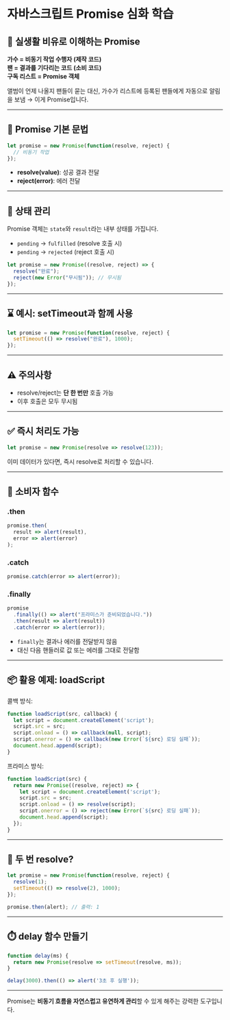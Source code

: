 

# 자바스크립트 Promise 심화 학습

## 🎤 실생활 비유로 이해하는 Promise

**가수 = 비동기 작업 수행자 (제작 코드)**  
**팬 = 결과를 기다리는 코드 (소비 코드)**  
**구독 리스트 = Promise 객체**

앨범이 언제 나올지 팬들이 묻는 대신, 가수가 리스트에 등록된 팬들에게 자동으로 알림을 보냄 → 이게 Promise입니다.

---

## 🔧 Promise 기본 문법

```javascript
let promise = new Promise(function(resolve, reject) {
  // 비동기 작업
});
```

- **resolve(value)**: 성공 결과 전달
- **reject(error)**: 에러 전달

---

## 🔄 상태 관리

Promise 객체는 `state`와 `result`라는 내부 상태를 가집니다.

- `pending` → `fulfilled` (resolve 호출 시)
- `pending` → `rejected` (reject 호출 시)

```javascript
let promise = new Promise((resolve, reject) => {
  resolve("완료");
  reject(new Error("무시됨")); // 무시됨
});
```

---

## ⌛ 예시: setTimeout과 함께 사용

```javascript
let promise = new Promise(function(resolve, reject) {
  setTimeout(() => resolve("완료"), 1000);
});
```

---

## ⚠️ 주의사항

- resolve/reject는 **단 한 번만** 호출 가능
- 이후 호출은 모두 무시됨

---

## ✅ 즉시 처리도 가능

```javascript
let promise = new Promise(resolve => resolve(123));
```

이미 데이터가 있다면, 즉시 resolve로 처리할 수 있습니다.

---

## 🔁 소비자 함수

### .then

```javascript
promise.then(
  result => alert(result),
  error => alert(error)
);
```

### .catch

```javascript
promise.catch(error => alert(error));
```

### .finally

```javascript
promise
  .finally(() => alert("프라미스가 준비되었습니다."))
  .then(result => alert(result))
  .catch(error => alert(error));
```

- `finally`는 결과나 에러를 전달받지 않음
- 대신 다음 핸들러로 값 또는 에러를 그대로 전달함

---

## 📦 활용 예제: loadScript

콜백 방식:

```javascript
function loadScript(src, callback) {
  let script = document.createElement('script');
  script.src = src;
  script.onload = () => callback(null, script);
  script.onerror = () => callback(new Error(`${src} 로딩 실패`));
  document.head.append(script);
}
```

프라미스 방식:

```javascript
function loadScript(src) {
  return new Promise((resolve, reject) => {
    let script = document.createElement('script');
    script.src = src;
    script.onload = () => resolve(script);
    script.onerror = () => reject(new Error(`${src} 로딩 실패`));
    document.head.append(script);
  });
}
```

---

## 🔄 두 번 resolve?

```javascript
let promise = new Promise(function(resolve, reject) {
  resolve(1);
  setTimeout(() => resolve(2), 1000);
});

promise.then(alert); // 출력: 1
```

---

## ⏱️ delay 함수 만들기

```javascript
function delay(ms) {
  return new Promise(resolve => setTimeout(resolve, ms));
}

delay(3000).then(() => alert('3초 후 실행'));
```

---

Promise는 **비동기 흐름을 자연스럽고 유연하게 관리**할 수 있게 해주는 강력한 도구입니다.
